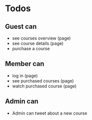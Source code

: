# Todos

## Guest can
* see courses overview (page)
* see course details (page)
* purchase a course

## Member can
* log in (page)
* see purchased courses (page)
* watch purchased course (page)

## Admin can
* Admin can tweet about a new course
